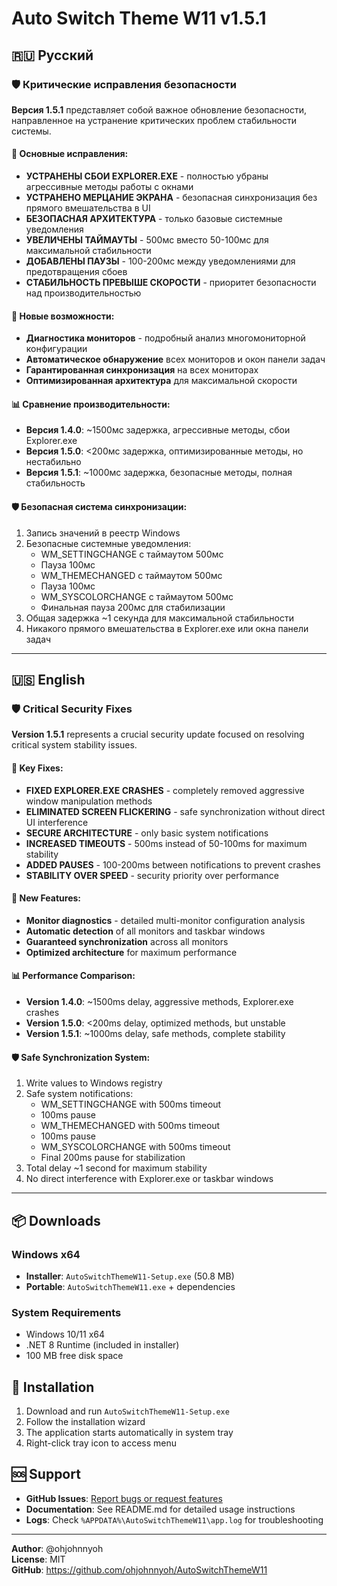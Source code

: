 # Auto Switch Theme W11 v1.5.1

## 🇷🇺 Русский

### 🛡️ Критические исправления безопасности

**Версия 1.5.1** представляет собой важное обновление безопасности, направленное на устранение критических проблем стабильности системы.

#### 🔧 Основные исправления:
- **УСТРАНЕНЫ СБОИ EXPLORER.EXE** - полностью убраны агрессивные методы работы с окнами
- **УСТРАНЕНО МЕРЦАНИЕ ЭКРАНА** - безопасная синхронизация без прямого вмешательства в UI
- **БЕЗОПАСНАЯ АРХИТЕКТУРА** - только базовые системные уведомления
- **УВЕЛИЧЕНЫ ТАЙМАУТЫ** - 500мс вместо 50-100мс для максимальной стабильности
- **ДОБАВЛЕНЫ ПАУЗЫ** - 100-200мс между уведомлениями для предотвращения сбоев
- **СТАБИЛЬНОСТЬ ПРЕВЫШЕ СКОРОСТИ** - приоритет безопасности над производительностью

#### 🚀 Новые возможности:
- **Диагностика мониторов** - подробный анализ многомониторной конфигурации
- **Автоматическое обнаружение** всех мониторов и окон панели задач
- **Гарантированная синхронизация** на всех мониторах
- **Оптимизированная архитектура** для максимальной скорости

#### 📊 Сравнение производительности:
- **Версия 1.4.0**: ~1500мс задержка, агрессивные методы, сбои Explorer.exe
- **Версия 1.5.0**: <200мс задержка, оптимизированные методы, но нестабильно
- **Версия 1.5.1**: ~1000мс задержка, безопасные методы, полная стабильность

#### 🛡️ Безопасная система синхронизации:
1. Запись значений в реестр Windows
2. Безопасные системные уведомления:
   - WM_SETTINGCHANGE с таймаутом 500мс
   - Пауза 100мс
   - WM_THEMECHANGED с таймаутом 500мс
   - Пауза 100мс
   - WM_SYSCOLORCHANGE с таймаутом 500мс
   - Финальная пауза 200мс для стабилизации
3. Общая задержка ~1 секунда для максимальной стабильности
4. Никакого прямого вмешательства в Explorer.exe или окна панели задач

---

## 🇺🇸 English

### 🛡️ Critical Security Fixes

**Version 1.5.1** represents a crucial security update focused on resolving critical system stability issues.

#### 🔧 Key Fixes:
- **FIXED EXPLORER.EXE CRASHES** - completely removed aggressive window manipulation methods
- **ELIMINATED SCREEN FLICKERING** - safe synchronization without direct UI interference
- **SECURE ARCHITECTURE** - only basic system notifications
- **INCREASED TIMEOUTS** - 500ms instead of 50-100ms for maximum stability
- **ADDED PAUSES** - 100-200ms between notifications to prevent crashes
- **STABILITY OVER SPEED** - security priority over performance

#### 🚀 New Features:
- **Monitor diagnostics** - detailed multi-monitor configuration analysis
- **Automatic detection** of all monitors and taskbar windows
- **Guaranteed synchronization** across all monitors
- **Optimized architecture** for maximum performance

#### 📊 Performance Comparison:
- **Version 1.4.0**: ~1500ms delay, aggressive methods, Explorer.exe crashes
- **Version 1.5.0**: <200ms delay, optimized methods, but unstable
- **Version 1.5.1**: ~1000ms delay, safe methods, complete stability

#### 🛡️ Safe Synchronization System:
1. Write values to Windows registry
2. Safe system notifications:
   - WM_SETTINGCHANGE with 500ms timeout
   - 100ms pause
   - WM_THEMECHANGED with 500ms timeout
   - 100ms pause
   - WM_SYSCOLORCHANGE with 500ms timeout
   - Final 200ms pause for stabilization
3. Total delay ~1 second for maximum stability
4. No direct interference with Explorer.exe or taskbar windows

---

## 📦 Downloads

### Windows x64
- **Installer**: `AutoSwitchThemeW11-Setup.exe` (50.8 MB)
- **Portable**: `AutoSwitchThemeW11.exe` + dependencies

### System Requirements
- Windows 10/11 x64
- .NET 8 Runtime (included in installer)
- 100 MB free disk space

## 🔧 Installation

1. Download and run `AutoSwitchThemeW11-Setup.exe`
2. Follow the installation wizard
3. The application starts automatically in system tray
4. Right-click tray icon to access menu

## 🆘 Support

- **GitHub Issues**: [Report bugs or request features](https://github.com/ohjohnnyoh/AutoSwitchThemeW11/issues)
- **Documentation**: See README.md for detailed usage instructions
- **Logs**: Check `%APPDATA%\AutoSwitchThemeW11\app.log` for troubleshooting

---

**Author**: @ohjohnnyoh  
**License**: MIT  
**GitHub**: https://github.com/ohjohnnyoh/AutoSwitchThemeW11
